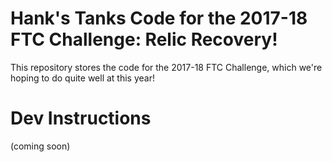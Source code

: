 # Hank's Tanks Code for the 2017-18 FTC Challenge: Relic Recovery!
This repository stores the code for the 2017-18 FTC Challenge, which we're hoping to do quite well at this year!  

# Dev Instructions
(coming soon)
